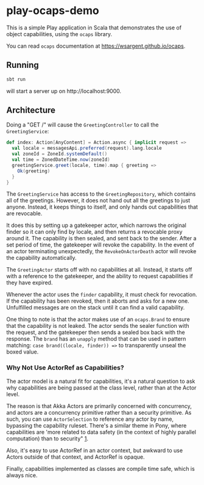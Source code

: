# play-ocaps-demo

This is a simple Play application in Scala that demonstrates the use of object capabilities, using the `ocaps` library.

You can read `ocaps` documentation at https://wsargent.github.io/ocaps.

## Running

```bash
sbt run
```

will start a server up on http://localhost:9000.  

## Architecture

Doing a "GET /" will cause the `GreetingController` to call the `GreetingService`:

```scala
def index: Action[AnyContent] = Action.async { implicit request =>
  val locale = messagesApi.preferred(request).lang.locale
  val zoneId = ZoneId.systemDefault()
  val time = ZonedDateTime.now(zoneId)
  greetingService.greet(locale, time).map { greeting =>
    Ok(greeting)
  }
}
```

The `GreetingService` has access to the `GreetingRepository`, which contains all of the greetings.  However, it does not hand out all the greetings to just anyone.  Instead, it keeps things to itself, and only hands out capabilities that are revocable.

It does this by setting up a gatekeeper actor, which narrows the original finder so it can only find by locale, and then returns a revocable proxy around it.  The capability is then sealed, and sent back to the sender.  After a set period of time, the gatekeeper will revoke the capability.  In the event of an actor terminating unexpectedly, the `RevokeOnActorDeath` actor will revoke the capability automatically.

The `GreetingActor` starts off with no capabilities at all.  Instead, it starts off with a reference to the gatekeeper, and the ability to request capabilities if they have expired.

Whenever the actor uses the `finder` capability, it must check for revocation.  If the capability has been revoked, then it aborts and asks for a new one.  Unfulfilled messages are on the stack until it can find a valid capability.
 
One thing to note is that the actor makes use of an `ocaps.Brand` to ensure that the capability is not leaked.  The actor sends the sealer function with the request, and the gatekeeper then sends a sealed box back with the response.  The `brand` has an `unapply` method that can be used in pattern matching: `case brand((locale, finder)) =>` to transparently unseal the boxed value.

### Why Not Use ActorRef as Capabilities?

The actor model is a natural fit for capabilities, it's a natural question to ask why capabilities are being passed at the class level, rather than at the Actor level.

The reason is that Akka Actors are primarily concerned with concurrency, and actors are a concurrency primitive rather than a security primitive.   As such, you can use `ActorSelection` to reference any actor by name, bypassing the capability ruleset.  There's a similar theme in Pony, where capabilities are 'more related to data safety (in the context of highly parallel computation) than to security" [1](http://habitatchronicles.com/2017/05/what-are-capabilities/#comment-99021).

Also, it's easy to use ActorRef in an actor context, but awkward to use Actors outside of that context, and ActorRef is opaque.  

Finally, capabilities implemented as classes are compile time safe, which is always nice.